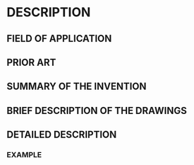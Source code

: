 # DESCRIPTION

## FIELD OF APPLICATION

## PRIOR ART

## SUMMARY OF THE INVENTION

## BRIEF DESCRIPTION OF THE DRAWINGS

## DETAILED DESCRIPTION

### EXAMPLE

